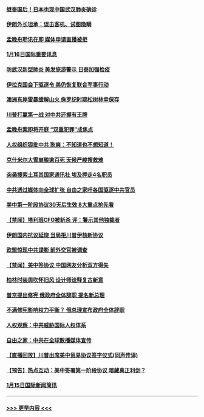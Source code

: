 #### [继泰国后！日本也现中国武汉肺炎确诊](../pages/prog202/a102754064.md?t=01162055) 
#### [伊朗外长坦承：误击客机、试图隐瞒](../pages/prog202/a102754062.md?t=01162055) 
#### [孟晚舟聆讯在即 媒体申请直播被拒](../pages/prog202/a102754058.md?t=01162055) 
#### [1月16日国际重要讯息](../pages/prog202/a102754054.md?t=01162055) 
#### [防武汉新型肺炎 美发旅游警示 日泰加强检疫](../pages/prog202/a102753986.md?t=01162055) 
#### [伊拉克国会下驱逐令 美仍恢复联合军事行动](../pages/prog202/a102753975.md?t=01162055) 
#### [澳洲东岸雷暴缓解山火 侏罗纪时期松树林幸保存](../pages/prog202/a102753943.md?t=01162055) 
#### [川普打赢第一战 对中共还握有王牌](../pages/prog202/a102753874.md?t=01162055) 
#### [孟晚舟案即将开庭 “双重犯罪”成焦点](../pages/prog202/a102753891.md?t=01162055) 
#### [人权组织狠批中共 耿爽：不知道也不想知道！](../pages/prog202/a102753872.md?t=01162055) 
#### [克什米尔大雪崩酿逾百死 天候严峻搜救难](../pages/prog202/a102753837.md?t=01162055) 
#### [突袭搜索土耳其国家通讯社 埃及押走4名职员](../pages/prog202/a102753805.md?t=01162055) 
#### [中共透过媒体向全球扩张 自由之家吁各国驱逐中共官员](../pages/prog202/a102753798.md?t=01162055) 
#### [美中第一阶段协议30天后生效 8大重点抢先看](../pages/prog202/a102753782.md?t=01162055) 
#### [【禁闻】塔利班CFO被斩杀 评：警示其他独裁者](../pages/prog202/a102753756.md?t=01162055) 
#### [伊朗国内抗议延烧 当局拒川普伊核新协议](../pages/prog202/a102753697.md?t=01162055) 
#### [欧盟惊现中共谍影 前外交官被调查](../pages/prog202/a102753660.md?t=01162055) 
#### [【禁闻】美中签协议 中国网友分析双方得失](../pages/prog202/a102753688.md?t=01162055) 
#### [柏林时装周吹怀旧风 设计师诠释复古新意](../pages/prog202/a102753637.md?t=01162055) 
#### [普京提出修宪 俄政府全体辞职 提名新总理](../pages/prog202/a102753597.md?t=01162055) 
#### [不满修宪影响权力平衡？ 俄总理宣布政府全体辞职](../pages/prog202/a102753541.md?t=01162055) 
#### [人权观察：中共威胁国际人权体系](../pages/prog202/a102753528.md?t=01162055) 
#### [自由之家：中共在全球散播媒体宣传](../pages/prog202/a102753508.md?t=01162055) 
#### [【直播回放】川普出席美中贸易协议签字仪式(同声传译)](../pages/prog202/a102753495.md?t=01162055) 
#### [【预告】热点互动：美中签署第一阶段协议  暗藏真正利剑？](../pages/prog202/a102753481.md?t=01162055) 
#### [1月15日国际新闻简讯](../pages/prog202/a102753255.md?t=01162055) 

----
#### [ >>> 更早内容 <<< ](../indexes/prog202-earlier.md)
